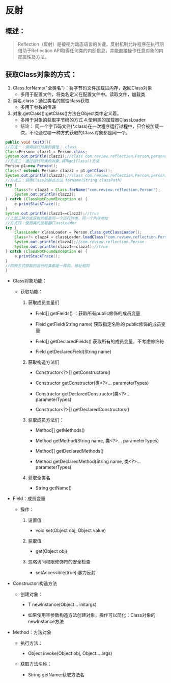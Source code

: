 # 反射

## 概述：
> Reflection（反射）是被视为动态语言的关键，反射机制允许程序在执行期借助于Reflection API取得任何类的内部信息，并能直接操作任意对象的内部属性及方法。 


## 获取Class对象的方式：
1. Class.forName("全类名")：将字节码文件加载进内存，返回Class对象
	* 多用于配置文件，将类名定义在配置文件中。读取文件，加载类
2. 类名.class：通过类名的属性class获取
	* 多用于参数的传递
3. 对象.getClass():getClass()方法在Object类中定义着。
	* 多用于对象的获取字节码的方式
4.使用类的加载器ClassLoader
	* 结论：
		同一个字节码文件(*.class)在一次程序运行过程中，只会被加载一次，不论通过哪一种方式获取的Class对象都是同一个。

```java
public void test3(){
//方式一：调用运行时类的属性：.class
Class<Person> clazz1 = Person.class;
System.out.println(clazz1);//class com.review.reflection.Person,person类本身
//方式二：通过运行时类的对象,调用getClass()方法
Person p1=new Person();
Class<? extends Person> clazz2 = p1.getClass();
System.out.println(clazz2);//class com.review.reflection.Person,person类本身
//方式三：调用Class的静态方法.forName(String classPath)
try {
    Class<?> clazz3 = Class.forName("com.review.reflection.Person");
    System.out.println(clazz3);
} catch (ClassNotFoundException e) {
    e.printStackTrace();
}
System.out.println(clazz1==clazz2);//true
//上面三种方式获取的都是同一个运行时类，同一个内存地址
//方式四：使用类的加载器ClassLoader
try {
    ClassLoader classLoader = Person.class.getClassLoader();
    Class<?> clazz4 = classLoader.loadClass("com.review.reflection.Person");
    System.out.println(clazz4);//com.review.reflection.Person
    System.out.println(clazz1==clazz4);//true
} catch (ClassNotFoundException e) {
    e.printStackTrace();
}
//四种方式获取的运行时类都是一样的，地址相同
}
```
* Class对象功能：
	* 获取功能：
		1. 获取成员变量们
			* Field[] getFields() ：获取所有public修饰的成员变量
			* Field getField(String name)   获取指定名称的 public修饰的成员变量

			* Field[] getDeclaredFields()  获取所有的成员变量，不考虑修饰符
			* Field getDeclaredField(String name)  
		2. 获取构造方法们
			* Constructor<?>[] getConstructors()  
			* Constructor<T> getConstructor(类<?>... parameterTypes)  

			* Constructor<T> getDeclaredConstructor(类<?>... parameterTypes)  
			* Constructor<?>[] getDeclaredConstructors()  
		3. 获取成员方法们：
			* Method[] getMethods()  
			* Method getMethod(String name, 类<?>... parameterTypes)  

			* Method[] getDeclaredMethods()  
			* Method getDeclaredMethod(String name, 类<?>... parameterTypes)  

		4. 获取全类名	
			* String getName()  

	
* Field：成员变量
	* 操作：
		1. 设置值
			* void set(Object obj, Object value)  
		2. 获取值
			* get(Object obj) 

		3. 忽略访问权限修饰符的安全检查
			* setAccessible(true):暴力反射



* Constructor:构造方法
	* 创建对象：
		* T newInstance(Object... initargs)  

		* 如果使用空参数构造方法创建对象，操作可以简化：Class对象的newInstance方法


* Method：方法对象
	* 执行方法：
		* Object invoke(Object obj, Object... args)  

	* 获取方法名称：
		* String getName:获取方法名
